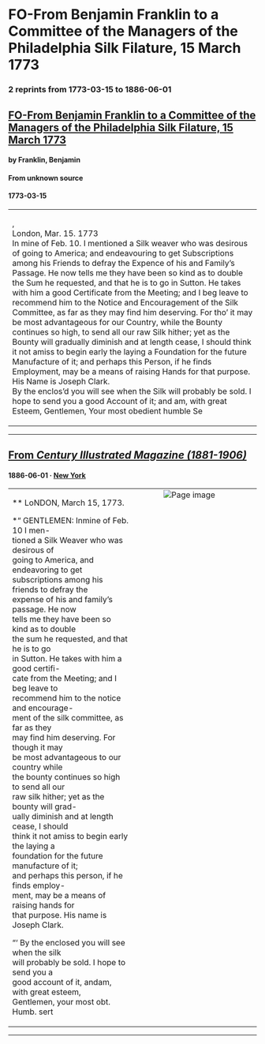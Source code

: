 
# FO-From Benjamin Franklin to a Committee of the Managers of the Philadelphia Silk Filature, 15 March 1773

### 2 reprints from 1773-03-15 to 1886-06-01

## [FO-From Benjamin Franklin to a Committee of the Managers of the Philadelphia Silk Filature, 15 March 1773](https://founders.archives.gov/documents/Franklin/01-20-02-0066)

#### by Franklin, Benjamin

#### From unknown source

#### 1773-03-15

<table style="width: 100%;"><tr><td style="width: 50%">

,  
London, Mar. 15. 1773  
In mine of Feb. 10. I mentioned a Silk weaver who was desirous of going to America; and endeavouring to get Subscriptions among his Friends to defray the Expence of his and Family’s Passage. He now tells me they have been so kind as to double the Sum he requested, and that he is to go in Sutton. He takes with him a good Certificate from the Meeting; and I beg leave to recommend him to the Notice and Encouragement of the Silk Committee, as far as they may find him deserving. For tho’ it may be most advantageous for our Country, while the Bounty continues so high, to send all our raw Silk hither; yet as the Bounty will gradually diminish and at length cease, I should think it not amiss to begin early the laying a Foundation for the future Manufacture of it; and perhaps this Person, if he finds Employment, may be a means of raising Hands for that purpose. His Name is Joseph Clark.  
By the enclos’d you will see when the Silk will probably be sold. I hope to send you a good Account of it; and am, with great Esteem, Gentlemen, Your most obedient humble Se
</td></tr></table>

---

## [From _Century Illustrated Magazine (1881-1906)_](https://archive.org/details/sim_century-illustrated-monthly-magazine_1886-06_32_2/page/n93/mode/1up?view=theater)

#### 1886-06-01 &middot; [New York](http://dbpedia.org/resource/New_York_City)

<table style="width: 100%;"><tr><td style="width: 50%">

  
** LoNDON, March 15, 1773.  
  
*“ GENTLEMEN: Inmine of Feb. 10 I men-  
tioned a Silk Weaver who was desirous of  
going to America, and endeavoring to get  
subscriptions among his friends to defray the  
expense of his and family’s passage. He now  
tells me they have been so kind as to double  
the sum he requested, and that he is to go  
in Sutton. He takes with him a good certifi-  
cate from the Meeting; and I beg leave to  
recommend him to the notice and encourage-  
ment of the silk committee, as far as they  
may find him deserving. For though it may  
be most advantageous to our country while  
the bounty continues so high to send all our  
raw silk hither; yet as the bounty will grad-  
ually diminish and at length cease, I should  
think it not amiss to begin early the laying a  
foundation for the future manufacture of it;  
and perhaps this person, if he finds employ-  
ment, may be a means of raising hands for  
that purpose. His name is Joseph Clark.  
  
“‘ By the enclosed you will see when the silk  
will probably be sold. I hope to send you a  
good account of it, andam, with great esteem,  
Gentlemen, your most obt. Humb. sert
</td><td style="width: 50%; max-height: 75%; margin: auto; display: block;">
<img alt="Page image" src="https://iiif.archive.org/iiif/sim_century-illustrated-monthly-magazine_1886-06_32_2&#0036;93/pct:17.032520,42.970522,36.300813,34.183673/,600/0/default.jpg"/>
</td>
</tr></table>

---

